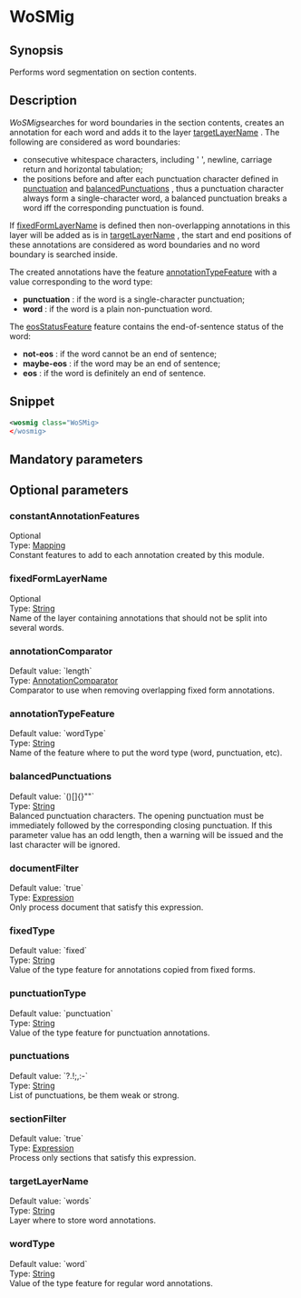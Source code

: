 <h1 class="module">WoSMig</h1>

## Synopsis

Performs word segmentation on section contents.

## Description

*WoSMig*searches for word boundaries in the section contents, creates an annotation for each word and adds it to the layer <a href="#targetLayerName" class="param">targetLayerName</a> . The following are considered as word boundaries:
* consecutive whitespace characters, including ' ', newline, carriage return and horizontal tabulation;
* the positions before and after each punctuation character defined in <a href="#punctuation" class="param">punctuation</a> and <a href="#balancedPunctuations" class="param">balancedPunctuations</a> , thus a punctuation character always form a single-character word, a balanced punctuation breaks a word iff the corresponding punctuation is found.



If <a href="#fixedFormLayerName" class="param">fixedFormLayerName</a> is defined then non-overlapping annotations in this layer will be added as is in <a href="#targetLayerName" class="param">targetLayerName</a> , the start and end positions of these annotations are considered as word boundaries and no word boundary is searched inside.

The created annotations have the feature <a href="#annotationTypeFeature" class="param">annotationTypeFeature</a> with a value corresponding to the word type:
*  **punctuation** : if the word is a single-character punctuation;
*  **word** : if the word is a plain non-punctuation word.

The <a href="#eosStatusFeature" class="param">eosStatusFeature</a> feature contains the end-of-sentence status of the word:
*  **not-eos** : if the word cannot be an end of sentence;
*  **maybe-eos** : if the word may be an end of sentence;
*  **eos** : if the word is definitely an end of sentence.



## Snippet



```xml
<wosmig class="WoSMig>
</wosmig>
```

## Mandatory parameters

## Optional parameters

<h3 id="constantAnnotationFeatures" class="param">constantAnnotationFeatures</h3>

<div class="param-level param-level-optional">Optional
</div>
<div class="param-type">Type: <a href="../converter/fr.inra.maiage.bibliome.alvisnlp.core.module.types.Mapping" class="converter">Mapping</a>
</div>
Constant features to add to each annotation created by this module.

<h3 id="fixedFormLayerName" class="param">fixedFormLayerName</h3>

<div class="param-level param-level-optional">Optional
</div>
<div class="param-type">Type: <a href="../converter/java.lang.String" class="converter">String</a>
</div>
Name of the layer containing annotations that should not be split into several words.

<h3 id="annotationComparator" class="param">annotationComparator</h3>

<div class="param-level param-level-default-value">Default value: `length`
</div>
<div class="param-type">Type: <a href="../converter/fr.inra.maiage.bibliome.alvisnlp.core.corpus.AnnotationComparator" class="converter">AnnotationComparator</a>
</div>
Comparator to use when removing overlapping fixed form annotations.

<h3 id="annotationTypeFeature" class="param">annotationTypeFeature</h3>

<div class="param-level param-level-default-value">Default value: `wordType`
</div>
<div class="param-type">Type: <a href="../converter/java.lang.String" class="converter">String</a>
</div>
Name of the feature where to put the word type (word, punctuation, etc).

<h3 id="balancedPunctuations" class="param">balancedPunctuations</h3>

<div class="param-level param-level-default-value">Default value: `()[]{}""`
</div>
<div class="param-type">Type: <a href="../converter/java.lang.String" class="converter">String</a>
</div>
Balanced punctuation characters. The opening punctuation must be immediately followed by the corresponding closing punctuation. If this parameter value has an odd length, then a warning will be issued and the last character will be ignored.

<h3 id="documentFilter" class="param">documentFilter</h3>

<div class="param-level param-level-default-value">Default value: `true`
</div>
<div class="param-type">Type: <a href="../converter/fr.inra.maiage.bibliome.alvisnlp.core.corpus.expressions.Expression" class="converter">Expression</a>
</div>
Only process document that satisfy this expression.

<h3 id="fixedType" class="param">fixedType</h3>

<div class="param-level param-level-default-value">Default value: `fixed`
</div>
<div class="param-type">Type: <a href="../converter/java.lang.String" class="converter">String</a>
</div>
Value of the type feature for annotations copied from fixed forms.

<h3 id="punctuationType" class="param">punctuationType</h3>

<div class="param-level param-level-default-value">Default value: `punctuation`
</div>
<div class="param-type">Type: <a href="../converter/java.lang.String" class="converter">String</a>
</div>
Value of the type feature for punctuation annotations.

<h3 id="punctuations" class="param">punctuations</h3>

<div class="param-level param-level-default-value">Default value: `?.!;,:-`
</div>
<div class="param-type">Type: <a href="../converter/java.lang.String" class="converter">String</a>
</div>
List of punctuations, be them weak or strong.

<h3 id="sectionFilter" class="param">sectionFilter</h3>

<div class="param-level param-level-default-value">Default value: `true`
</div>
<div class="param-type">Type: <a href="../converter/fr.inra.maiage.bibliome.alvisnlp.core.corpus.expressions.Expression" class="converter">Expression</a>
</div>
Process only sections that satisfy this expression.

<h3 id="targetLayerName" class="param">targetLayerName</h3>

<div class="param-level param-level-default-value">Default value: `words`
</div>
<div class="param-type">Type: <a href="../converter/java.lang.String" class="converter">String</a>
</div>
Layer where to store word annotations.

<h3 id="wordType" class="param">wordType</h3>

<div class="param-level param-level-default-value">Default value: `word`
</div>
<div class="param-type">Type: <a href="../converter/java.lang.String" class="converter">String</a>
</div>
Value of the type feature for regular word annotations.

